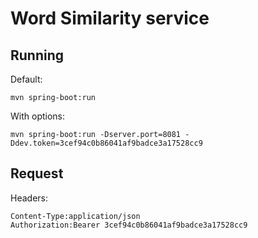 # Word Similarity service

## Running

Default:


```
mvn spring-boot:run
```

With options:

```
mvn spring-boot:run -Dserver.port=8081 -Ddev.token=3cef94c0b86041af9badce3a17528cc9
```

## Request

Headers:

```
Content-Type:application/json
Authorization:Bearer 3cef94c0b86041af9badce3a17528cc9
```
